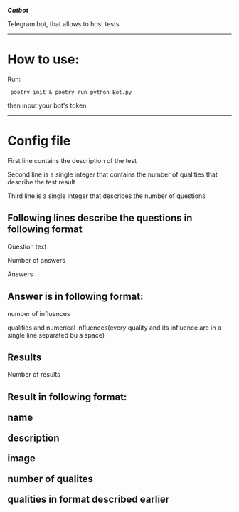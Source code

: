 ***Catbot***
<p> Telegram bot, that allows to host  tests </p> 
<hr />
<h1> How to use: </h1>
<p>
Run:

``` poetry init & poetry run python Bot.py```

then input your bot's token
</p>
<hr />
<h1> Config file </h1>
<p>First line contains the description of the test</p>
<p>Second line is a single integer that contains the number of qualities that describe the test result</p>
<p>Third line is a single integer that describes the number of questions</p>
<div>
<h2>Following lines describe the questions in following format</h2>
<p>Question text</p>
<p>Number of answers</p>
<p>Answers</p>
<h2>Answer is in following format:</h2>
<p>number of influences</p>
<p>qualities and numerical influences(every quality and its influence are in a single line separated bu a space)</p>
<h2>Results</h2>
<p>Number of results</p>
<h2>Result in following format: </p>
<p> name</p>
<p>description</p>
<p>image</p>
<p>number of qualites</p>
<p>qualities in format described earlier</p>
</div>